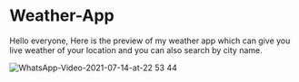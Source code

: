 # Weather-App
Hello everyone,
Here is the preview of my weather app which can give you live weather of your location and you can also search by city name.



![WhatsApp-Video-2021-07-14-at-22 53 44](https://user-images.githubusercontent.com/83888425/125665892-d7b8d1e1-bdcb-45c1-85e3-b933b25b36e2.gif)

